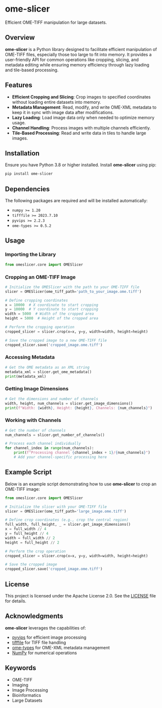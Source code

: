 # ome-slicer

Efficient OME-TIFF manipulation for large datasets.

## Overview

**ome-slicer** is a Python library designed to facilitate efficient manipulation of OME-TIFF files, especially those too large to fit into memory. It provides a user-friendly API for common operations like cropping, slicing, and metadata editing while ensuring memory efficiency through lazy loading and tile-based processing.

## Features

- **Efficient Cropping and Slicing**: Crop images to specified coordinates without loading entire datasets into memory.
- **Metadata Management**: Read, modify, and write OME-XML metadata to keep it in sync with image data after modifications.
- **Lazy Loading**: Load image data only when needed to optimize memory usage.
- **Channel Handling**: Process images with multiple channels efficiently.
- **Tile-Based Processing**: Read and write data in tiles to handle large images.

## Installation

Ensure you have Python 3.8 or higher installed. Install **ome-slicer** using pip:

```bash
pip install ome-slicer
```

## Dependencies

The following packages are required and will be installed automatically:

- `numpy >= 1.20`
- `tifffile >= 2023.7.10`
- `pyvips >= 2.2.3`
- `ome-types >= 0.5.2`

## Usage

### Importing the Library

```python
from omeslicer.core import OMESlicer
```

### Cropping an OME-TIFF Image

```python
# Initialize the OMESlicer with the path to your OME-TIFF file
slicer = OMESlicer(ome_tiff_path='path_to_your_image.ome.tiff')

# Define cropping coordinates
x = 10000  # X coordinate to start cropping
y = 10000  # Y coordinate to start cropping
width = 5000  # Width of the cropped area
height = 5000  # Height of the cropped area

# Perform the cropping operation
cropped_slicer = slicer.crop(x=x, y=y, width=width, height=height)

# Save the cropped image to a new OME-TIFF file
cropped_slicer.save('cropped_image.ome.tiff')
```

### Accessing Metadata

```python
# Get the OME metadata as an XML string
metadata_xml = slicer.get_ome_metadata()
print(metadata_xml)
```

### Getting Image Dimensions

```python
# Get the dimensions and number of channels
width, height, num_channels = slicer.get_image_dimensions()
print(f"Width: {width}, Height: {height}, Channels: {num_channels}")
```

### Working with Channels

```python
# Get the number of channels
num_channels = slicer.get_number_of_channels()

# Process each channel individually
for channel_index in range(num_channels):
    print(f"Processing channel {channel_index + 1}/{num_channels}")
    # Add your channel-specific processing here
```

## Example Script

Below is an example script demonstrating how to use **ome-slicer** to crop an OME-TIFF image:

```python
from omeslicer.core import OMESlicer

# Initialize the slicer with your OME-TIFF file
slicer = OMESlicer(ome_tiff_path='large_image.ome.tiff')

# Define crop coordinates (e.g., crop the central region)
full_width, full_height, _ = slicer.get_image_dimensions()
x = full_width // 4
y = full_height // 4
width = full_width // 2
height = full_height // 2

# Perform the crop operation
cropped_slicer = slicer.crop(x=x, y=y, width=width, height=height)

# Save the cropped image
cropped_slicer.save('cropped_image.ome.tiff')
```

## License

This project is licensed under the Apache License 2.0. See the [LICENSE](LICENSE) file for details.

## Acknowledgments

**ome-slicer** leverages the capabilities of:

- [pyvips](https://pypi.org/project/pyvips/) for efficient image processing
- [tifffile](https://pypi.org/project/tifffile/) for TIFF file handling
- [ome-types](https://pypi.org/project/ome-types/) for OME-XML metadata management
- [NumPy](https://numpy.org/) for numerical operations

## Keywords

- OME-TIFF
- Imaging
- Image Processing
- Bioinformatics
- Large Datasets
